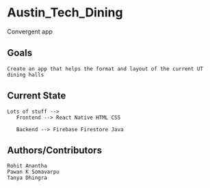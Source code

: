 # Austin_Tech_Dining
 Convergent app
## Goals
    Create an app that helps the format and layout of the current UT dining halls

## Current State
    Lots of stuff -->
       Frontend --> React Native HTML CSS
       
       Backend --> Firebase Firestore Java

## Authors/Contributors
    Rohit Anantha
    Pawan K Somavarpu
    Tanya Dhingra
